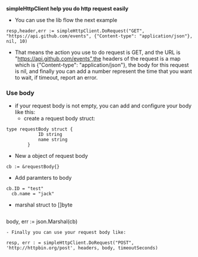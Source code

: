 **simpleHttpClient help you do http request easily**
- You can use the lib flow the next example

```
resp,header,err := simpleHttpClient.DoRequest("GET", "https://api.github.com/events", {"Content-type": "application/json"}, nil, 10)

```
- That means the action you use to do request is GET, and the URL is "https://api.github.com/events",the headers of the request is a map which is {"Content-type": "application/json"}, the body for this request is nil, and finally you can add a number represent the time that you want to wait, if timeout, report an error.
### Use body
- if your request body is not empty, you can add and configure your body like this:
    - create a request body struct:
``` 
type requestBody struct {
            ID string
            name string
        }
```
-  New a object of request body

```
cb := &requestBody{}
```

- Add paramters to body

```
cb.ID = "test"
  cb.name = "jack"
```

- marshal struct to []byte

  ```
 body, err := json.Marshal(cb)

  ```
- Finally you can use your request body like:

  ```

    
    resp, err : = simpleHttpClient.DoRequest("POST", 'http://httpbin.org/post', headers, body, timeoutSeconds)


  ```
